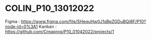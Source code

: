# COLIN_P10_13012022

Figma : https://www.figma.com/file/SHequHw0J1sBpZGDuBQj8F/P10?node-id=0%3A1
Kanban : https://github.com/Creaprog/P10_01042022/projects/1

